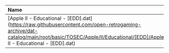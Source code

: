 |Name|Size|
|:---|---:|
|[Apple II - Educational - [EDD].dat](https://raw.githubusercontent.com/open-retrogaming-archive/dat-catalog/main/root/basic/TOSEC/Apple/II/Educational/[EDD]/Apple II - Educational - [EDD].dat)|594820|
